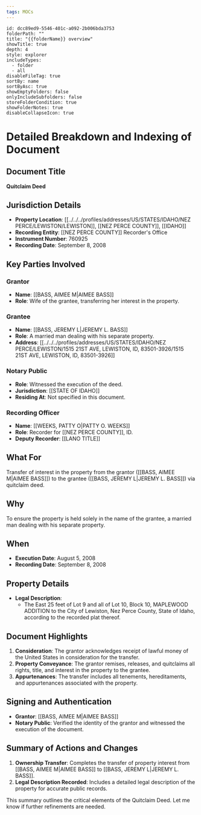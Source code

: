 ```yaml
---
tags: MOCs
---
```

```folder-overview
id: dcc89ed9-5546-401c-a092-2b006bda3753
folderPath: ""
title: "{{folderName}} overview"
showTitle: true
depth: 4
style: explorer
includeTypes:
  - folder
  - all
disableFileTag: true
sortBy: name
sortByAsc: true
showEmptyFolders: false
onlyIncludeSubfolders: false
storeFolderCondition: true
showFolderNotes: true
disableCollapseIcon: true
```
# Detailed Breakdown and Indexing of Document

## Document Title
**Quitclaim Deed**

## Jurisdiction Details
- **Property Location**: [[../../../profiles/addresses/US/STATES/IDAHO/NEZ PERCE/LEWISTON/LEWISTON]], [[NEZ PERCE COUNTY]], [[IDAHO]]
- **Recording Entity**: [[NEZ PERCE COUNTY]] Recorder's Office
- **Instrument Number**: 760925
- **Recording Date**: September 8, 2008

## Key Parties Involved
### Grantor
- **Name**: [[BASS, AIMEE M|AIMEE BASS]]
- **Role**: Wife of the grantee, transferring her interest in the property.

### Grantee
- **Name**: [[BASS, JEREMY L|JEREMY L. BASS]]
- **Role**: A married man dealing with his separate property.
- **Address**: [[../../../profiles/addresses/US/STATES/IDAHO/NEZ PERCE/LEWISTON/1515 21ST AVE, LEWISTON, ID, 83501-3926/1515 21ST AVE, LEWISTON, ID, 83501-3926]]

### Notary Public
- **Role**: Witnessed the execution of the deed.
- **Jurisdiction**: [[STATE OF IDAHO]]
- **Residing At**: Not specified in this document.

### Recording Officer
- **Name**: [[WEEKS, PATTY O|PATTY O. WEEKS]]
- **Role**: Recorder for [[NEZ PERCE COUNTY]], ID.
- **Deputy Recorder**: [[LANO TITLE]]

## What For
Transfer of interest in the property from the grantor ([[BASS, AIMEE M|AIMEE BASS]]) to the grantee ([[BASS, JEREMY L|JEREMY L. BASS]]) via quitclaim deed.

## Why
To ensure the property is held solely in the name of the grantee, a married man dealing with his separate property.

## When
- **Execution Date**: August 5, 2008
- **Recording Date**: September 8, 2008

## Property Details
- **Legal Description**: 
  - The East 25 feet of Lot 9 and all of Lot 10, Block 10, MAPLEWOOD ADDITION to the City of Lewiston, Nez Perce County, State of Idaho, according to the recorded plat thereof.

## Document Highlights
1. **Consideration**: The grantor acknowledges receipt of lawful money of the United States in consideration for the transfer.
2. **Property Conveyance**: The grantor remises, releases, and quitclaims all rights, title, and interest in the property to the grantee.
3. **Appurtenances**: The transfer includes all tenements, hereditaments, and appurtenances associated with the property.

## Signing and Authentication
- **Grantor**: [[BASS, AIMEE M|AIMEE BASS]]
- **Notary Public**: Verified the identity of the grantor and witnessed the execution of the document.

## Summary of Actions and Changes
1. **Ownership Transfer**: Completes the transfer of property interest from [[BASS, AIMEE M|AIMEE BASS]] to [[BASS, JEREMY L|JEREMY L. BASS]].
2. **Legal Description Recorded**: Includes a detailed legal description of the property for accurate public records.

This summary outlines the critical elements of the Quitclaim Deed. Let me know if further refinements are needed.
